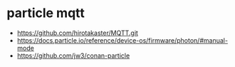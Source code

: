 particle mqtt
===

- https://github.com/hirotakaster/MQTT.git
- https://docs.particle.io/reference/device-os/firmware/photon/#manual-mode
- https://github.com/jw3/conan-particle

